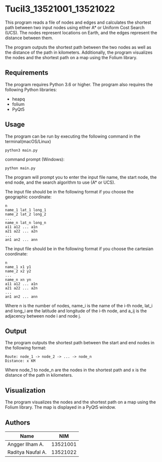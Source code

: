 # Tucil3_13521001_13521022
 This program reads a file of nodes and edges and calculates the shortest path between two input nodes using either A* or Uniform Cost Search (UCS). The nodes represent locations on Earth, and the edges represent the distance between them.

The program outputs the shortest path between the two nodes as well as the distance of the path in kilometers. Additionally, the program visualizes the nodes and the shortest path on a map using the Folium library.

## Requirements
 The program requires Python 3.6 or higher. The program also requires the following Python libraries:
 - heapq
 - folium
 - PyQt5

## Usage
The program can be run by executing the following command in the terminal(macOS/Linux) 
```
python3 main.py
``` 
command prompt (Windows):
```
python main.py
``` 
The program will prompt you to enter the input file name, the start node, the end node, and the search algorithm to use (A* or UCS).

The input file should be in the following format if you choose the geographic coordinate:
```
n
name_1 lat_1 long_1
name_2 lat_2 long_2
...
name_n lat_n long_n
a11 a12 ... a1n
a21 a22 ... a2n
...
an1 an2 ... ann
```

The input file should be in the following format if you choose the cartesian coordinate:
```
n
name_1 x1 y1
name_2 x2 y2
...
name_n xn yn
a11 a12 ... a1n
a21 a22 ... a2n
...
an1 an2 ... ann
```

Where n is the number of nodes, name_i is the name of the i-th node, lat_i and long_i are the latitude and longitude of the i-th node, and a_ij is the adjacency between node i and node j.

## Output
The program outputs the shortest path between the start and end nodes in the following format:
```
Route: node_1 -> node_2 -> ... -> node_n
Distance: x KM
```
Where node_1 to node_n are the nodes in the shortest path and x is the distance of the path in kilometers.

## Visualization
The program visualizes the nodes and the shortest path on a map using the Folium library. The map is displayed in a PyQt5 window.

## Authors
| Name | NIM |
| --- | --- |
| Angger Ilham A. | 13521001 |
| Raditya Naufal A. | 13521022 |
